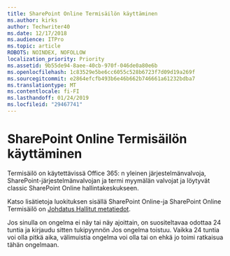 ```yaml
---
title: SharePoint Online Termisäilön käyttäminen
ms.author: kirks
author: Techwriter40
ms.date: 12/17/2018
ms.audience: ITPro
ms.topic: article
ROBOTS: NOINDEX, NOFOLLOW
localization_priority: Priority
ms.assetid: 9b55de94-8aee-40cb-970f-046de0a80e6b
ms.openlocfilehash: 1c83529e5be6cc6055c528b6723f7d09d19a269f
ms.sourcegitcommit: e2864efcfb493b6e46b662b746661a61232bdba7
ms.translationtype: MT
ms.contentlocale: fi-FI
ms.lasthandoff: 01/24/2019
ms.locfileid: "29467741"
---
```

# <a name="how-to-use-the-sharepoint-online-term-store"></a>SharePoint Online Termisäilön käyttäminen

Termisäilö on käytettävissä Office 365: n yleinen järjestelmänvalvoja, SharePoint-järjestelmänvalvojan ja termi myymälän valvojat ja löytyvät classic SharePoint Online hallintakeskukseen. 
  
Katso lisätietoja luokituksen sisällä SharePoint Online-ja SharePoint Online Termisäilö on [Johdatus Hallitut metatiedot](https://go.microsoft.com/fwlink/?linkid=2044674&amp;clcid=0x409).
  
Jos sinulla on ongelma ei näy tai näy ajoittain, on suositeltavaa odottaa 24 tuntia ja kirjaudu sitten tukipyynnön Jos ongelma toistuu. Vaikka 24 tuntia voi olla pitkä aika, välimuistia ongelma voi olla tai on ehkä jo toimi ratkaisua tähän ongelmaan.
  

